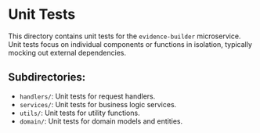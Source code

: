 # Unit Tests

This directory contains unit tests for the `evidence-builder` microservice. Unit tests focus on individual components or functions in isolation, typically mocking out external dependencies.

## Subdirectories:
- `handlers/`: Unit tests for request handlers.
- `services/`: Unit tests for business logic services.
- `utils/`: Unit tests for utility functions.
- `domain/`: Unit tests for domain models and entities.
